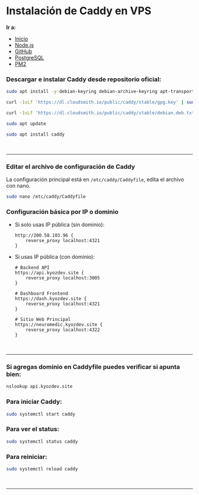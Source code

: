 # Instalación de Caddy en VPS

**Ir a:**

- [Inicio](./README.md)
- [Node.js](./NodeJS.md)
- [GitHub](./GitHub.md)
- [PostgreSQL](./PostgreSQL.md)
- [PM2](./PM2.md)

### Descargar e instalar Caddy desde repositorio oficial:

```bash
sudo apt install -y debian-keyring debian-archive-keyring apt-transport-https
```

```bash
curl -1sLf 'https://dl.cloudsmith.io/public/caddy/stable/gpg.key' | sudo gpg --dearmor -o /usr/share/keyrings/caddy-stable-archive-keyring.gpg
```

```bash
curl -1sLf 'https://dl.cloudsmith.io/public/caddy/stable/debian.deb.txt' | sudo tee /etc/apt/sources.list.d/caddy-stable.list
```

```bash
sudo apt update
```

```bash
sudo apt install caddy
```

<br>

---

### Editar el archivo de configuración de Caddy

La configuración principal está en `/etc/caddy/Caddyfile`, edita el archivo con nano.

```bash
sudo nano /etc/caddy/Caddyfile
```

### Configuración básica por IP o dominio

- Si solo usas IP pública (sin dominio):

    ```caddyfile
    http://200.58.103.96 {
        reverse_proxy localhost:4321
    }
    ```

- Si usas IP pública (con dominio):

    ```caddyfile
    # Backend API
    https://api.kyozdev.site {
        reverse_proxy localhost:3005
    }

    # Dashboard Frontend
    https://dash.kyozdev.site {
        reverse_proxy localhost:4321
    }

    # Sitio Web Principal
    https://neuromedic.kyozdev.site {
        reverse_proxy localhost:4322
    }
    ```

<br>

---

### Si agregas dominio en Caddyfile puedes verificar si apunta bien:

```bash
nslookup api.kyozdev.site
```

### Para iniciar Caddy:

```bash
sudo systemctl start caddy
```

### Para ver el status:

```bash
sudo systemctl status caddy
```

### Para reiniciar:

```bash
sudo systemctl reload caddy
```

<br>

---